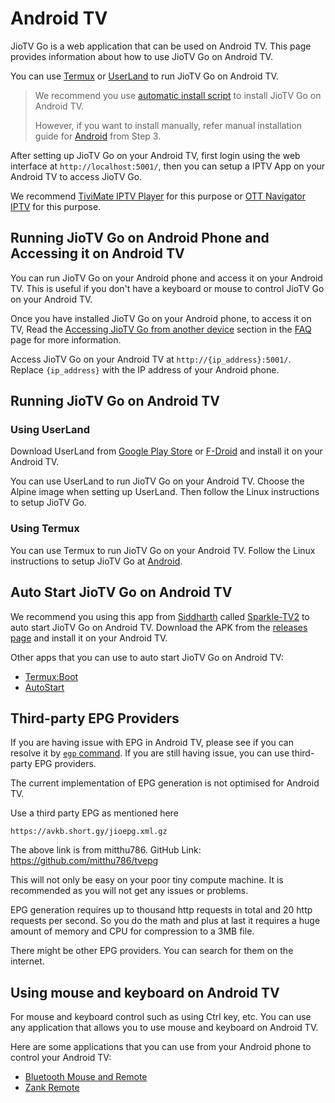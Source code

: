 # Android TV

JioTV Go is a web application that can be used on Android TV. This page provides information about how to use JioTV Go on Android TV.

You can use [Termux](#using-termux) or [UserLand](#using-userland) to run JioTV Go on Android TV.

<div class="warning">

> We recommend you use [automatic install script](../get_started.md#automatic-installation-recommended) to install JioTV Go on Android TV.
>
> However, if you want to install manually, refer manual installation guide for [Android](./android.md#step-3-download-jiotv-go-binary) from Step 3.

</div>

After setting up JioTV Go on your Android TV, first login using the web interface at `http://localhost:5001/`, then you can setup a IPTV App on your Android TV to access JioTV Go.

We recommend [TiviMate IPTV Player](https://play.google.com/store/apps/details?id=ar.tvplayer.tv) for this purpose or [OTT Navigator IPTV](https://ott-navigator-beta-for-android-tv-android.en.aptoide.com/app) for this purpose.

## Running JioTV Go on Android Phone and Accessing it on Android TV

You can run JioTV Go on your Android phone and access it on your Android TV. This is useful if you don't have a keyboard or mouse to control JioTV Go on your Android TV.

Once you have installed JioTV Go on your Android phone, to access it on TV, Read the [Accessing JioTV Go from another device](../faq.md#how-can-i-access-jiotv-go-from-another-device-eg-computertvphone-in-my-local-network) section in the [FAQ](../faq.md) page for more information.

Access JioTV Go on your Android TV at `http://{ip_address}:5001/`. Replace `{ip_address}` with the IP address of your Android phone.

## Running JioTV Go on Android TV

### Using UserLand

Download UserLand from [Google Play Store](https://play.google.com/store/apps/details?id=tech.ula) or [F-Droid](https://f-droid.org/en/packages/tech.ula/) and install it on your Android TV.

You can use UserLand to run JioTV Go on your Android TV. Choose the Alpine image when setting up UserLand. Then follow the Linux instructions to setup JioTV Go.

### Using Termux

You can use Termux to run JioTV Go on your Android TV. Follow the Linux instructions to setup JioTV Go at [Android](../usage/android.md).


## Auto Start JioTV Go on Android TV

We recommend you using this app from [Siddharth](https://github.com/siddharthsky) called [Sparkle-TV2](https://github.com/siddharthsky/SparkleTV2-auto-service) to auto start JioTV Go on Android TV. Download the APK from the [releases page](https://github.com/siddharthsky/SparkleTV2-auto-service/releases) and install it on your Android TV.

Other apps that you can use to auto start JioTV Go on Android TV:

- [Termux:Boot](https://play.google.com/store/apps/details?id=com.termux.boot)
- [AutoStart](https://play.google.com/store/apps/details?id=com.autostart)

## Third-party EPG Providers

If you are having issue with EPG in Android TV, please see if you can resolve it by [`egp` command](usage.md#3-epg-command). If you are still having issue, you can use third-party EPG providers.

The current implementation of EPG generation is not optimised for Android TV.

Use a third party EPG as mentioned here
```
https://avkb.short.gy/jioepg.xml.gz
```

The above link is from mitthu786. GitHub Link: https://github.com/mitthu786/tvepg

This will not only be easy on your poor tiny compute machine. It is recommended as you will not get any issues or problems.

EPG generation requires up to thousand http requests in total and 20 http requests per second. So you do the math and plus at last it requires a huge amount of memory and CPU for compression to a 3MB file.

There might be other EPG providers. You can search for them on the internet.

## Using mouse and keyboard on Android TV

For mouse and keyboard control such as using Ctrl key, etc. You can use any application that allows you to use mouse and keyboard on Android TV. 

Here are some applications that you can use from your Android phone to control your Android TV:

- [Bluetooth Mouse and Remote](https://play.google.com/store/apps/details?id=com.app.bluetoothremote)
- [Zank Remote](https://play.google.com/store/apps/details?id=zank.remote)
